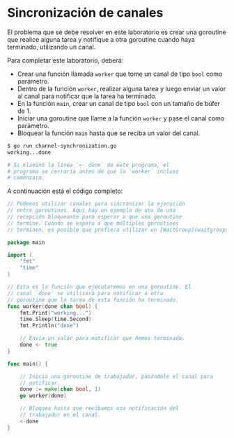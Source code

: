 # Sincronización de canales

El problema que se debe resolver en este laboratorio es crear una goroutine que realice alguna tarea y notifique a otra goroutine cuando haya terminado, utilizando un canal.

Para completar este laboratorio, deberá:

- Crear una función llamada `worker` que tome un canal de tipo `bool` como parámetro.
- Dentro de la función `worker`, realizar alguna tarea y luego enviar un valor al canal para notificar que la tarea ha terminado.
- En la función `main`, crear un canal de tipo `bool` con un tamaño de búfer de 1.
- Iniciar una goroutine que llame a la función `worker` y pase el canal como parámetro.
- Bloquear la función `main` hasta que se reciba un valor del canal.

```sh
$ go run channel-synchronization.go
working...done

# Si eliminó la línea `<- done` de este programa, el
# programa se cerraría antes de que la `worker` incluso
# comenzara.
```

A continuación está el código completo:

```go
// Podemos utilizar canales para sincronizar la ejecución
// entre goroutines. Aquí hay un ejemplo de uso de una
// recepción bloqueante para esperar a que una goroutine
// termine. Cuando se espera a que múltiples goroutines
// terminen, es posible que prefiera utilizar un [WaitGroup](waitgroups).

package main

import (
	"fmt"
	"time"
)

// Esta es la función que ejecutaremos en una goroutine. El
// canal `done` se utilizará para notificar a otra
// goroutine que la tarea de esta función ha terminado.
func worker(done chan bool) {
	fmt.Print("working...")
	time.Sleep(time.Second)
	fmt.Println("done")

	// Envía un valor para notificar que hemos terminado.
	done <- true
}

func main() {

	// Inicia una goroutine de trabajador, pasándole el canal para
	// notificar.
	done := make(chan bool, 1)
	go worker(done)

	// Bloquea hasta que recibamos una notificación del
	// trabajador en el canal.
	<-done
}

```

